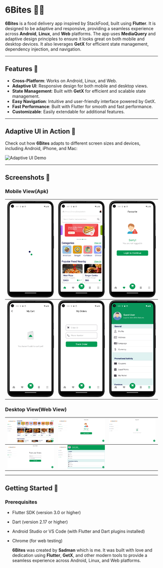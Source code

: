 # 6Bites 🍔🍕

**6Bites** is a food delivery app inspired by StackFood, built using **Flutter**. It is designed to be adaptive and responsive, providing a seamless experience across **Android**, **Linux**, and **Web** platforms. The app uses **MediaQuery** and adaptive design principles to ensure it looks great on both mobile and desktop devices. It also leverages **GetX** for efficient state management, dependency injection, and navigation.

---

## Features 🌟

- **Cross-Platform**: Works on Android, Linux, and Web.
- **Adaptive UI**: Responsive design for both mobile and desktop views.
- **State Management**: Built with **GetX** for efficient and scalable state management.
- **Easy Navigation**: Intuitive and user-friendly interface powered by GetX.
- **Fast Performance**: Built with Flutter for smooth and fast performance.
- **Customizable**: Easily extendable for additional features.

---

## Adaptive UI in Action 🎥

Check out how **6Bites** adapts to different screen sizes and devices, including Android, iPhone, and Mac:

![Adaptive UI Demo](SS/src1.gif)

---

## Screenshots 📸

### Mobile View(Apk)
| ![Mobile Screenshot 1](SS/s0.png) | ![Mobile Screenshot 2](SS/s1.png) | ![Mobile Screenshot 3](SS/s2.png) |
|------------------------------------|------------------------------------|------------------------------------|
| ![Mobile Screenshot 4](SS/s3.png) | ![Mobile Screenshot 5](SS/s4.png) | ![Mobile Screenshot 6](SS/s5.png) |

### Desktop View(Web View)
| ![Desktop Screenshot 1](SS/ss1.png) | ![Desktop Screenshot 2](SS/ss2.png) | ![Desktop Screenshot 3](SS/ss3.png) |
|--------------------------------------|--------------------------------------|--------------------------------------|
| ![Desktop Screenshot 4](SS/ss4.png) | ![Desktop Screenshot 5](SS/ss5.png) |                                      |

---

## Getting Started 🚀

### Prerequisites
- Flutter SDK (version 3.0 or higher)
- Dart (version 2.17 or higher)
- Android Studio or VS Code (with Flutter and Dart plugins installed)
- Chrome (for web testing)

  **6Bites** was created by **Sadman** which is me. It was built with love and dedication using **Flutter**, **GetX**, and other modern tools to provide a seamless experience across Android, Linux, and Web platforms.
